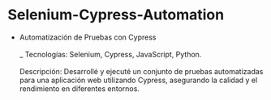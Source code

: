 # Selenium-Cypress-Automation
+ Automatización de Pruebas con Cypress<br><br>_ Tecnologías: Selenium, Cypress, JavaScript, Python.<br><br>Descripción: Desarrollé y ejecuté un conjunto de pruebas automatizadas para una aplicación web utilizando Cypress, asegurando la calidad y el rendimiento en diferentes entornos.
